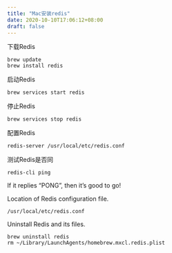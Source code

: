 ```yaml
---
title: "Mac安装redis"
date: 2020-10-10T17:06:12+08:00
draft: false
---
```


下载Redis

```
brew update
brew install redis
```

启动Redis

```
brew services start redis
```

停止Redis

```
brew services stop redis
```

配置Redis

```
redis-server /usr/local/etc/redis.conf
```

测试Redis是否同

```
redis-cli ping
```

If it replies “PONG”, then it’s good to go!

Location of Redis configuration file.

```
/usr/local/etc/redis.conf
```

Uninstall Redis and its files.

```
brew uninstall redis
rm ~/Library/LaunchAgents/homebrew.mxcl.redis.plist
```